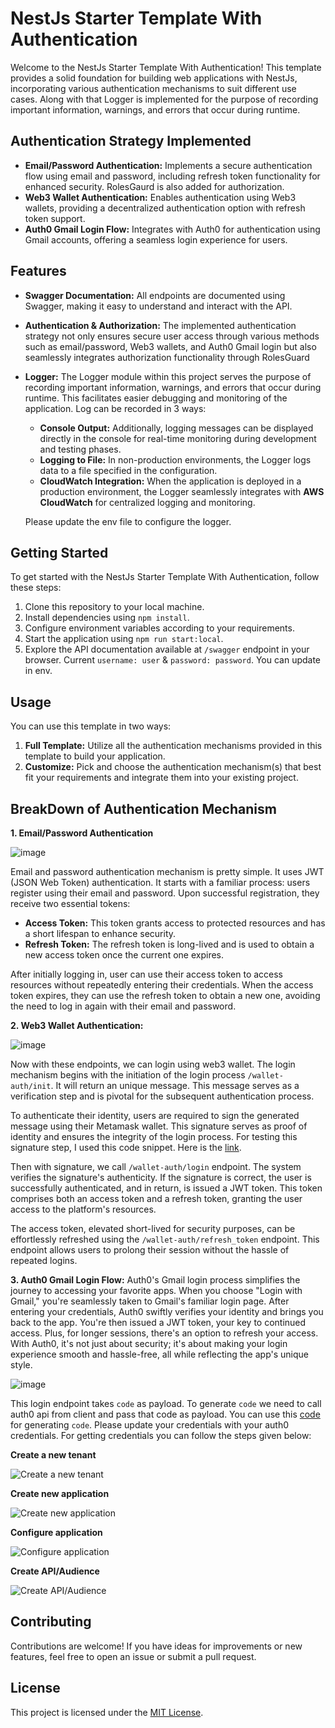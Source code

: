 # NestJs Starter Template With Authentication

Welcome to the NestJs Starter Template With Authentication! This template provides a solid foundation for building web applications with NestJs, incorporating various authentication mechanisms to suit different use cases. Along with that Logger is implemented for the purpose of recording important information, warnings, and errors that occur during runtime.

## Authentication Strategy Implemented
- **Email/Password Authentication:** Implements a secure authentication flow using email and password, including refresh token functionality for enhanced security. RolesGaurd is also added for authorization.
- **Web3 Wallet Authentication:** Enables authentication using Web3 wallets, providing a decentralized authentication option with refresh token support.
- **Auth0 Gmail Login Flow:** Integrates with Auth0 for authentication using Gmail accounts, offering a seamless login experience for users.

## Features

- **Swagger Documentation:** All endpoints are documented using Swagger, making it easy to understand and interact with the API.
- **Authentication & Authorization:** The implemented authentication strategy not only ensures secure user access through various methods such as email/password, Web3 wallets, and Auth0 Gmail login but also seamlessly integrates authorization functionality through RolesGuard
- **Logger:** The Logger module within this project serves the purpose of recording important information, warnings, and errors that occur during runtime. This facilitates easier debugging and monitoring of the application. Log can be recorded in 3 ways:
    - **Console Output:** Additionally, logging messages can be displayed directly in the console for real-time monitoring during development and testing phases.
    - **Logging to File:** In non-production environments, the Logger logs data to a file specified in the configuration.
    - **CloudWatch Integration:** When the application is deployed in a production environment, the Logger seamlessly integrates with **AWS CloudWatch** for centralized logging and monitoring.

  Please update the env file to configure the logger.

## Getting Started

To get started with the NestJs Starter Template With Authentication, follow these steps:

1. Clone this repository to your local machine.
2. Install dependencies using `npm install`.
3. Configure environment variables according to your requirements.
4. Start the application using `npm run start:local`.
5. Explore the API documentation available at `/swagger` endpoint in your browser. Current `username: user` & `password: password`. You can update in env.

## Usage

You can use this template in two ways:

1. **Full Template:** Utilize all the authentication mechanisms provided in this template to build your application.
2. **Customize:** Pick and choose the authentication mechanism(s) that best fit your requirements and integrate them into your existing project.

## BreakDown of Authentication Mechanism

**1. Email/Password Authentication**
   
   ![image](https://github.com/nayeemahmed24/nestjs-starter-template-with-authentication/assets/42116405/c94689b9-9136-43de-9ad0-b3df713ca42f)

  Email and password authentication mechanism is pretty simple. It uses JWT (JSON Web Token) authentication. It starts with a familiar process: users register using their email and password. Upon successful registration, they receive two essential tokens:
- **Access Token:** This token grants access to protected resources and has a short lifespan to enhance security.
- **Refresh Token:** The refresh token is long-lived and is used to obtain a new access token once the current one expires.

After initially logging in, user can use their access token to access resources without repeatedly entering their credentials. When the access token expires, they can use the refresh token to obtain a new one, avoiding the need to log in again with their email and password.

**2. Web3 Wallet Authentication:**

   ![image](https://github.com/nayeemahmed24/nestjs-starter-template-with-authentication/assets/42116405/24ea8e24-b26f-47fc-b444-fbb32f0ef7b9)

Now with these endpoints, we can login using web3 wallet. The login mechanism begins with the initiation of the login process `/wallet-auth/init`. It will return an unique message. This message serves as a verification step and is pivotal for the subsequent authentication process.

To authenticate their identity, users are required to sign the generated message using their Metamask wallet. This signature serves as proof of identity and ensures the integrity of the login process. For testing this signature step, I used this code snippet. Here is the [link](https://codesandbox.io/s/ibuxj?file=/src/SignMessage.js).  

Then with signature, we call `/wallet-auth/login` endpoint. The system verifies the signature's authenticity. If the signature is correct, the user is successfully authenticated, and in return, is issued a JWT token. This token comprises both an access token and a refresh token, granting the user access to the platform's resources.

The access token, elevated short-lived for security purposes, can be effortlessly refreshed using the `/wallet-auth/refresh_token` endpoint. This endpoint allows users to prolong their session without the hassle of repeated logins.

**3. Auth0 Gmail Login Flow:**
Auth0's Gmail login process simplifies the journey to accessing your favorite apps. When you choose "Login with Gmail," you're seamlessly taken to Gmail's familiar login page. After entering your credentials, Auth0 swiftly verifies your identity and brings you back to the app. You're then issued a JWT token, your key to continued access. Plus, for longer sessions, there's an option to refresh your access. With Auth0, it's not just about security; it's about making your login experience smooth and hassle-free, all while reflecting the app's unique style.

![image](https://github.com/nayeemahmed24/nestjs-starter-template-with-authentication/assets/42116405/27bab7b2-7ba7-48c0-90ee-6b5917fba45c)

This login endpoint takes `code` as payload. To generate `code` we need to call auth0 api from client and pass that code as payload. You can use this [code]() for generating `code`. Please update your credentials with your auth0 credentials. For getting credentials you can follow the steps given below:



**Create a new tenant**

![Create a new tenant](https://github.com/nayeemahmed24/nestjs-starter-template-with-authentication/assets/42116405/f6dcb4bb-0074-4122-a9b3-654ac62dc01e)



**Create new application**

![Create new application](https://github.com/nayeemahmed24/nestjs-starter-template-with-authentication/assets/42116405/afbba798-2cf9-405b-b769-4fc0a9082ebf)




**Configure application**

![Configure application](https://github.com/nayeemahmed24/nestjs-starter-template-with-authentication/assets/42116405/6d833592-9770-4744-82cc-680420f55137)




**Create API/Audience**

![Create API/Audience](https://github.com/nayeemahmed24/nestjs-starter-template-with-authentication/assets/42116405/661936ca-5009-42c9-a689-e94a365b43b3)


## Contributing

Contributions are welcome! If you have ideas for improvements or new features, feel free to open an issue or submit a pull request.

## License

This project is licensed under the [MIT License](LICENSE).
